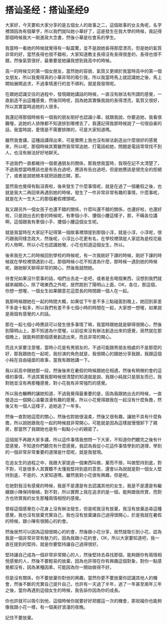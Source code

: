 # 搭讪圣经：搭讪圣经9

大家好，今天要和大家分享的是五個女人的故事之二，這個故事的女主角呢，名字裡頭因為有個華字，所以我們就叫她小華好了，這是發生在我大學的時候，我記得那個時候我大一剛進政大念書，然後小華是社會系的學生。

我當時一看她的時候就覺得有一點震驚，並不是說她長得那麼漂亮，但是她的氣質非常的好，當然長得也很不錯啦，大家知道教主長得沒有長得很差的，長得也很不錯，然後氣質很好，最重要是她讓我想到我高中的時候。

高一的時候交的第一個女朋友，當然她的容貌、氣質又更順於我當時高中的第一個女朋友，所以我覺得真的小華非常的吸引我，所以我當時馬上就認識她之後，馬上開始展開追求，不過事情進行的並不順利，就是我發現呢。

在跟她認識交往的過程中，發現跟她講話的時候，一直沒有辦法有所謂的感覺，一直創造不出這種感覺，然後同時呢，因為她其實像我說的長得漂亮，氣質又很好，所以其實當時追她的人很多。

我還記得那個時候有一個我的朋友剛好也認識小華，就跟我說，你要追她，我看很難喔，追她的人排隊都不知道排到哪裡去了，我還記得我那時候說了一句很自豪的話，我當時說，愛情是不需要排隊的，可是大家知道嗎。

雖然我會講，這種話講得出來，可是實際上我也沒有辦法創造出什麼很好的感覺來，所以呢，那個時候其實雖然我常常追她、打電話給她，問題是電話常常找不到人，也沒有辦法好好地聊天。

不過我們一直都維持一個普通朋友的關係，那我想我當時，我現在記不太清楚了，不過我想當時應該也是有告白過吧，應該有告白過吧，但是她應該是很完全的拒絕了，或者是說她根本就把話題岔開，那。

當然我也覺得有點沮喪啦，後來發生了什麼事情呢，就是在過了一個暑假之後，也就是我大二再回來再遇到她的時候，發生了一件非常非常有趣的事情，什麼事呢，就是在大一生大二的那個暑假裡頭呢。

我又跟另外一個女孩子也還不錯的關係，什麼叫還不錯的關係，也還好啦，也還好啦，只是說出去約會的時候呢，有牽個小手、摟個小腰這樣子，那，不瞞各位講啊，這個跟我有牽個小手、摟個小腰這個女生呢。

就是我當時在大家記不記得第一個故事裡頭提到那個小淳，就是小淳，小淳呢，很巧跟我同樣念政大，然後呢，小淳比小花更有名，在學校裡頭是人家認為是校花級的人物啊，所以小花也認識她喔，小花也知道這個女生，所以。

後來我在大二的時候回到學校的時候呢，有一次我剛好下課的時候，剛好下課的時候就在學校裡頭遇到小花，那個時候小花不知道為什麼，那時候一遇到她的時候呢，跟她聊天聊得非常的開心，然後我就問她。

待會兒如果沒什麼事的話，咱們出去走一走吧，或者是去喝個東西，沒想到我們就越來越開心，除了喝東西之外呢，居然跑到了陽明山上面，OK，各位，那這個，你想一想喔，一個女生如果願意花這麼長的時間跟一個人在一起。

我那時候跟她在一起的時間大概，如果從下午差不多三點碰面到晚上，她回到家差不多是十點多，所以我們有差不多七個小時的時間在一起，大家想一想喔，如果說是兩個有感覺的人的話。

那在一起七個小時應該可以發生很多事情了嘛，我當時跟她就是聊得很開心，然後到陽明山上，那不知道為什麼喔，以前從來沒有辦法創造出來的感覺，居然就在那個晚上，就能夠把那個感覺創造出來，而且非常的開心。

而且大家要注意喔，當時小花是有男朋友的，不過可能跟男朋友相處的不是那麼的好，那我跟她在一起呢，我扮演的角色就是，我很開心的跟她分享我跟，我跟這個小純在自由碰面的故事，當我有跟她講一下。

我以前高中跟她那一段，然後後來在暑假的時候跟她在相遇，然後有稍微約會的這樣的事情，不過其實我那時候很清楚的知道就是說，我跟小純就只是朋友而已，我對她並沒有再那種感覺，對小花我有非常強烈的感覺。

所以我也輾轉的讓她知道，不過我覺得最重要的是，因為我跟她出去的時候，一直營造出一個開心溫馨浪漫有趣的感覺，所以小花覺得跟我在一起沒有什麼負擔，然後又有一個人這樣子，追她追了一年多。

然後一直對她這麼的關心，然後也對她很溫柔，然後又很有趣，讓她不具有什麼負擔，所以說她跟我在一起的時候就非常開心，可能就是因為這樣就慢慢卸下了親房，那當然了我跟她也是有一點點小小的親密了。

這個就不再跟大家多講，所以這件事情我想問一下大家，不知道你們聽完之後有什麼感覺，不知道你們聽完有什麼感覺，我認為我從小花這件事情學到的道理，學到的一個非常非常重要的道理是什麼呢，就是我發現。

在追女生的過程之中，我跟大家提過一個東西叫做，棄而不捨，叫做堅持到底，對不對，可是很多人其實聽不太懂我堅持到底的意思，還會以為說就是對一個女人堅持到底，不是的，大家知道嗎，雖然我對小花很有興趣，但是呢。

在她對我沒有感覺的時候，我是不是還是有去認識其他的女生，我是不是還是有繼續跟小陳保持聯絡，對不對，所以實際上我在追求的是一個，能夠跟我欣賞，而對方也欣賞我的女生那種兩情相悅的感覺。

曾經這個感覺在小花身上沒有辦法發生，但是呢我沒有放棄，我沒有放棄追尋這種感覺，我也沒有放棄充實自己，我也沒有放棄讓自己過得很開心，於是我就在暑假的時候，跟小陳有很開心的約會。

然後居然可以因為這個很開心的約會，然後跟小花分享，居然就吸引到小花，認為我是一個非常非常有魅力的，因為我跟小花約會，OK，所以大家要知道吧，我一直在提到的堅持，就是你要堅持讓自己過得很好。

堅持讓自己成為一個非常非常開心的人，然後堅持去尋找那個，能夠跟你有兩情相悅感覺的人，然後不要輕易的放棄，因為也許現在你有興趣這個對象，對你一點感覺都沒有，因為某種因素，可能因為你一開始做得不好。

但是沒有關係，你不要放棄你對他的興趣，當然你更不要放棄你認識其他人的機會，然後不斷的充實自己提升自己，也許有一天過了半年，過了一年甚至兩年三年之後，當你再遇到這個女生的時候，我告訴你因為你的成長。

你也許就可以吸引到他，這個時候你就要好好把握這一次的機會，那祝福你也能夠像我跟小花一樣，有一個美好浪漫的夜晚。

記住不要放棄。